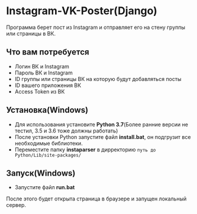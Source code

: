 # Instagram-VK-Poster(Django)
Программа берет пост из Instagram и отправляет его на стену группы или страницы в ВК.

## Что вам потребуется
- Логин ВК и Instagram
- Пароль ВК и Instagram
- ID группы или страницы ВК на которую будут добавляться посты
- ID вашего приложения ВК
- Access Token из ВК

## Установка(Windows)
- Для использования установите **Python 3.7**(Более ранние версии не тестил, 3.5 и 3.6 тоже должны работать)
- После установки Python запустите файл **install.bat**, он подгрузит все необходимые библиотеки.
- Переместите папку **instaparser** в дирректорию `путь до Python/Lib/site-packages/`

## Запуск(Windows)
- Запустите файл **run.bat**

После этого будет открыта страница в браузере и запущен локальный сервер.
